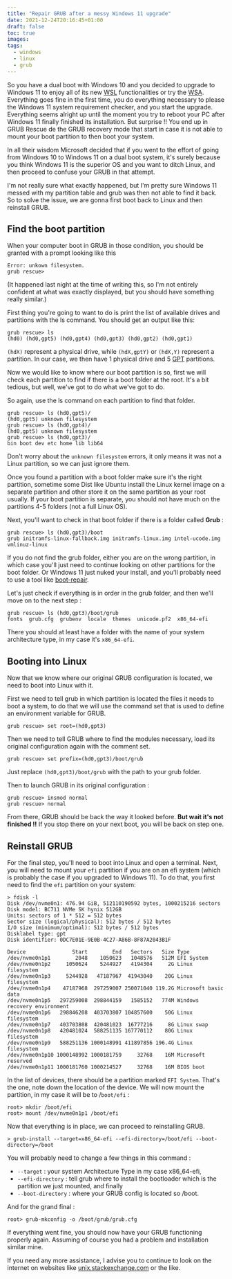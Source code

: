 ```yaml
---
title: "Repair GRUB after a messy Windows 11 upgrade"
date: 2021-12-24T20:16:45+01:00
draft: false
toc: true
images:
tags:
  - windows
  - linux
  - grub
---
```


So you have a dual boot with Windows 10 and you decided to upgrade to Windows 11 to enjoy all of its new [WSL](https://docs.microsoft.com/en-us/windows/wsl/install) functionalities or try the [WSA](https://docs.microsoft.com/en-us/windows/android/wsa/). Everything goes fine in the first time, you do everything necessary to please the Windows 11 system requirement checker, and you start the upgrade. Everything seems alright up until the moment you try to reboot your PC after Windows 11 finally finished its installation. But surprise !! You end up in GRUB Rescue de the GRUB recovery mode that start in case it is not able to mount your boot partition to then boot your system.

In all their wisdom Microsoft decided that if you went to the effort of going from Windows 10 to Windows 11 on a dual boot system, it's surely because you think Windows 11 is the superior OS and you want to ditch Linux, and then proceed to confuse your GRUB in that attempt.

I'm not really sure what exactly happened, but I'm pretty sure Windows 11 messed with my partition table and grub was then not able to find it back. So to solve the issue, we are gonna first boot back to Linux and then reinstall GRUB.

## Find the boot partition

When your computer boot in GRUB in those condition, you should be granted with a prompt looking like this

```shell
Error: unkown filesystem.
grub rescue>
```

(It happened last night at the time of writing this, so I'm not entirely confident at what was exactly displayed, but you should have something really similar.)

First thing you're going to want to do is print the list of available drives and partitions with the ls command. You should get an output like this:

```shell
grub rescue> ls
(hd0) (hd0,gpt5) (hd0,gpt4) (hd0,gpt3) (hd0,gpt2) (hd0,gpt1)
```

`(hdX)` represent a physical drive, while `(hdX,gptY)` or `(hdX,Y)` represent a partition. In our case, we then have 1 physical drive and 5 [GPT](https://en.wikipedia.org/wiki/GUID_Partition_Table) partitions.

Now we would like to know where our boot partition is so, first we will check each partition to find if there is a boot folder at the root. It's a bit tedious, but well, we've got to do what we've got to do.

So again, use the ls command on each partition to find that folder.

```shell
grub rescue> ls (hd0,gpt5)/
(hd0,gpt5) unknown filesystem
grub rescue> ls (hd0,gpt4)/
(hd0,gpt5) unknown filesystem
grub rescue> ls (hd0,gpt3)/
bin boot dev etc home lib lib64
```

Don't worry about the `unknown filesystem` errors, it only means it was not a Linux partition, so we can just ignore them.

Once you found a partition with a boot folder make sure it's the right partition, sometime some Dist like Ubuntu install the Linux kernel image on a separate partition and other store it on the same partition as your root usually. If your boot partition is separate, you should not have much on the partitions 4-5 folders (not a full Linux OS).

Next, you'll want to check in that boot folder if there is a folder called **Grub** :

```shell
grub rescue> ls (hd0,gpt3)/boot
grub initramfs-linux-fallback.img initramfs-linux.img intel-ucode.img vmlinuz-linux
```

If you do not find the grub folder, either you are on the wrong partition, in which case you'll just need to continue looking on other partitions for the boot folder. Or Windows 11 just nuked your install, and you'll probably need to use a tool like [boot-repair](https://sourceforge.net/p/boot-repair/home/fr/).

Let's just check if everything is in order in the grub folder, and then we'll move on to the next step :

```shell
grub rescue> ls (hd0,gpt3)/boot/grub
fonts  grub.cfg  grubenv  locale  themes  unicode.pf2  x86_64-efi
```

There you should at least have a folder with the name of your system architecture type, in my case it's `x86_64-efi`.

## Booting into Linux

Now that we know where our original GRUB configuration is located, we need to boot into Linux with it.

First we need to tell grub in which partition is located the files it needs to boot a system, to do that we will use the command set that is used to define an environment variable for GRUB.

```shell
grub rescue> set root=(hd0,gpt3)
```

Then we need to tell GRUB where to find the modules necessary, load its original configuration again with the comment set.

```shell
grub rescue> set prefix=(hd0,gpt3)/boot/grub
```

Just replace `(hd0,gpt3)/boot/grub` with the path to your grub folder.

Then to launch GRUB in its original configuration :

```shell
grub rescue> insmod normal
grub rescue> normal
```

From there, GRUB should be back the way it looked before. **But wait it's not finished !!** If you stop there on your next boot, you will be back on step one.

## Reinstall GRUB

For the final step, you'll need to boot into Linux and open a terminal. Next, you will need to mount your `efi` partition if you are on an efi system (which is probably the case if you upgraded to Windows 11). To do that, you first need to find the `efi` partition on your system:

```shell
> fdisk -l
Disk /dev/nvme0n1: 476.94 GiB, 512110190592 bytes, 1000215216 sectors
Disk model: BC711 NVMe SK hynix 512GB
Units: sectors of 1 * 512 = 512 bytes
Sector size (logical/physical): 512 bytes / 512 bytes
I/O size (minimum/optimal): 512 bytes / 512 bytes
Disklabel type: gpt
Disk identifier: 0DC7E01E-9E0B-4C27-A86B-8F87A2043B1F

Device               Start        End   Sectors   Size Type
/dev/nvme0n1p1        2048    1050623   1048576   512M EFI System
/dev/nvme0n1p2     1050624    5244927   4194304     2G Linux filesystem
/dev/nvme0n1p3     5244928   47187967  41943040    20G Linux filesystem
/dev/nvme0n1p4    47187968  297259007 250071040 119.2G Microsoft basic data
/dev/nvme0n1p5   297259008  298844159   1585152   774M Windows recovery environment
/dev/nvme0n1p6   298846208  403703807 104857600    50G Linux filesystem
/dev/nvme0n1p7   403703808  420481023  16777216     8G Linux swap
/dev/nvme0n1p8   420481024  588251135 167770112    80G Linux filesystem
/dev/nvme0n1p9   588251136 1000148991 411897856 196.4G Linux filesystem
/dev/nvme0n1p10 1000148992 1000181759     32768    16M Microsoft reserved
/dev/nvme0n1p11 1000181760 1000214527     32768    16M BIOS boot
```

In the list of devices, there should be a partition marked `EFI System`. That's the one, note down the location of the device. We will now mount the partition, in my case it will be to /`boot/efi` :

```shell
root> mkdir /boot/efi
root> mount /dev/nvme0n1p1 /boot/efi
```

Now that everything is in place, we can proceed to reinstalling GRUB.

```shell
> grub-install --target=x86_64-efi --efi-directory=/boot/efi --boot-directory=/boot
```

You will probably need to change a few things in this command :

- `--target` :  your system Architecture Type in my case x86_64-efi,
- `--efi-directory` : tell grub where to install the bootloader which is the partition we just mounted, and finally
- `--boot-directory` : where your GRUB config is located so /boot.

And for the grand final :

```shell
root> grub-mkconfig -o /boot/grub/grub.cfg
```

If everything went fine, you should now have your GRUB functioning properly again. Assuming of course you had a problem and installation similar mine.

If you need any more assistance, I advise you to continue to look on the internet on websites like [unix.stackexchange.com](https://unix.stackexchange.com/) or the like.
